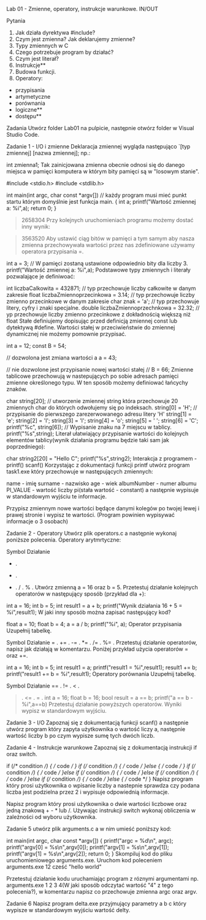 Lab 01 - Zmienne, operatory, instrukcje warunkowe. IN/OUT

Pytania
1. Jak działa dyrektywa #include?
2. Czym jest zmienna? Jak deklarujemy zmienne?
3. Typy zmiennych w C
4. Czego potrzebuje program by działać?
5. Czym jest literał?
6. Instrukcje**
7. Budowa funkcji.
8. Operatory:
- przypisania
- artymetyczne
- porównania
- logiczne**
- dostępu**

Zadania
Utwórz folder Lab01 na pulpicie, następnie otwórz folder w Visual Studio Code.

Zadanie 1 - I/O i zmienne
Deklaracja zmiennej wygląda następująco `[typ zmiennej] [nazwa zmiennej]; np.:

int zmienna1;
Tak zainicjowana zmienna obecnie odnosi się do danego miejsca w pamięci komputera w którym bity pamięci są w "losowym stanie".

#include <stdio.h> 
#include <stdlib.h>

int main(int argc, char const *argv[]) // każdy program musi mieć punkt startu którym domyślnie jest funkcja main.
{
    int a;
    printf("Wartość zmiennej a: %i",a);
    return 0;
}
> 2658304
Przy kolejnych uruchomieniach programu możemy dostać inny wynik:

> 3563520
Aby ustawić ciąg bitów w pamięci a tym samym aby nasza zmienna przechowywała wartości przez nas zdefiniowane używamy operatora przypisania =.

int a = 3; // W pamięci zostaną ustawione odpowiednio bity dla liczby 3.
printf("Wartość zmiennej a: %i",a);
Podstawowe typy zmiennych i literały pozwalające je definiwoać:

int liczbaCalkowita = 432871; // typ przechowuje liczby całkowite w danym zakresie
float liczbaZmiennoprzecinkowa = 3.14; // typ przechowuje liczby zmienno przecinkowe w danym zakresie
char znak = 'a'; // typ przechowuje litery, cyfry i znaki specjalne.
double liczbaZmiennoprzechnkowa = 32.32; // yp przechowuje liczby zmienno przecinkowe z dokładnością większą niż float
Stałe definiujemy dopisując przed definicją zmiennej const lub dytektywą #define. Wartości stałej w przeciwieństwie do zmiennej dynamicznej nie możemy pomownie przypisać.

int a = 12;
const B = 54;

// dozwolona jest zmiana wartości a
a = 43;

// nie dozwolone jest przypisanie nowej wartości stałej
// B = 66;
Zmienne tablicowe przechowują w nastepujących po sobie adresach pamięci zmienne określonego typu. W ten sposób możemy definiować łańcychy znaków.

char string[20]; // utworzenie zmiennej string która przechowuje 20 zmiennych char do których odwołujemy się po indeksach.
string[0] = 'H'; // przypisanie do pierwszego zarezerwowanego adresu litery 'H'
string[1] = 'e';
string[2] = 'l';
string[3] = 'l';
string[4] = 'o';
string[5] = ' ';
string[6] = 'C';
printf("%c", string[6]); // Wypisanie znaku na 7 miejscu w tablicy.
printf("%s",string);
Literał ułatwiający przypisanie wartości do kolejnych elementów tablicy(wynik działania programu będzie taki sam jak poprzedniego):

char string2[20] = "Hello C";
printf("%s",string2);
Interakcja z programem - printf() scanf()
Korzystając z dokumentacji funkcji printf utwórz program task1.exe który przechowuje w następujących zmiennych:

name - imię
surname - nazwisko
age - wiek
albumNumber - numer albumu
PI_VALUE - wartość liczby pi(stała wartość - constant)
a następnie wypisuje w standardowym wyjściu te informacje.

Przypisz zmiennym nowe wartości będące danymi kolegów po twojej lewej i prawej stronie i wypisz te wartości. (Program powinien wypisywać informacje o 3 osobach)

Zadanie 2 - Operatory
Utwórz plik operators.c a następnie wykonaj poniższe polecenia.
Operatory arytmrtyczne:

Symbol	Działanie
+	.
-	.
*	.
/	.
%	.
Utwórz zmienną a = 16 oraz b = 5. Przetestuj działanie kolejnych operatorów w następujący sposób (przykład dla +):

int a = 16;
int b = 5;
int result1 = a + b;
printf("Wynik działania 16 + 5 = %i",result1);
W jaki inny sposób można zapisać następujący kod?

float a = 10;
float b = 4;
a = a / b;
printf("%i", a);
Operator przypisania Uzupełnij tabelkę.

Symbol	Działanie
=	.
+=	.
-=	.
*=	.
/=	.
%=	.
Przetestuj działanie operatorów, napisz jak działają w komentarzu. Poniżej przykład użycia operatorów = oraz +=.

int a = 16;
int b = 5;
int result1 = a;
printf("result1 = %i",result1);
result1 += b;
printf("result1 += b = %i",result1);
Operatory porównania Uzupełnij tabelkę.

Symbol	Działanie
==	.
!=	.
<	.
>	.
<=	.
>=	.
int a = 16;
float b = 16;
bool result = a == b;
printf("a == b - %i",a==b)
Przetestuj działanie powyższych operatorów. Wyniki wypisz w standardowym wyjściu.

Zadanie 3 - I/O
Zapoznaj się z dokumentacją funkcji scanf() a następnie utwórz program który zapyta użytkownika o wartość liczy a, następnie wartość liczby b po czym wypisze sumę tych dwóch liczb.

Zadanie 4 - Instrukcje warunkowe
Zapoznaj się z dokumentacją instrukcji if oraz switch.

if (/* condition */)
{
    /* code */
}
if (/* condition */)
{
    /* code */
}else
{
    /* code */
}
if (/* condition */)
{
    /* code */
}else if (/* condition */)
{
    /* code */
}else if (/* condition */)
{
    /* code */
}else if (/* condition */)
{
    /* code */
}else
{
    /* code */
}
Napisz program który prosi użytkownika o wpisanie liczby a nastepnie sprawdza czy podana liczba jest podzielna przez 2 i wypisuje odpowiednią informacje.

Napisz program który prosi użytkownika o dwie wartości liczbowe oraz jedną znakową + - * lub /. Używając instrukcji switch wykonaj obliczenia w zależności od wyboru użytkownika.

Zadanie 5
utwórz plik arguments.c a w nim umieść poniższy kod:

int main(int argc, char const *argv[])
{
    printf("argc = %d\n", argc);
    printf("argv[0] = %s\n",argv[0]);
    printf("argv[1] = %s\n",argv[1]);
    printf("argv[1] = %s\n",argv[2]);
    return 0;
}
Skompiluj kod do pliku uruchomieniowego arguments.exe. Uruchom kod poleceniem arguments.exe 12 cześć "hello world"

Przetestuj działanie kodu uruchamiając program z róznymi argumentami np. arguments.exe 1 2 3 4(W jaki sposób odczytać wartość "4" z tego polecenia?), w komentarzu napisz co przechowuje zmienna argc oraz argv.

Zadanie 6
Napisz program delta.exe przyjmujący parametry a b c który wypisze w standardowym wyjściu wartość delty.
